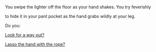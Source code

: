 You swipe the lighter off the floor as your hand shakes. You try feverishly 

to hide it in your pant pocket as the hand grabs wildly at your leg.


Do you:


[Look for a way out?](../find-exit/leave.md)

[Lasso the hand with the rope?](../lasso-hand/lasso-hand.md)
